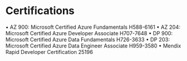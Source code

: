 # Certifications
•	AZ 900: Microsoft Certified Azure Fundamentals                                                                                    H588-6161
•	AZ 204: Microsoft Certified Azure Developer Associate                                                                             H707-7648
•	DP 900: Microsoft Certified Azure Data Fundamentals                                                                               H726-3633
•	DP 203: Microsoft Certified Azure Data Engineer Associate                                                                         H959-3580
•	Mendix Rapid Developer Certification                                                                                              25196
